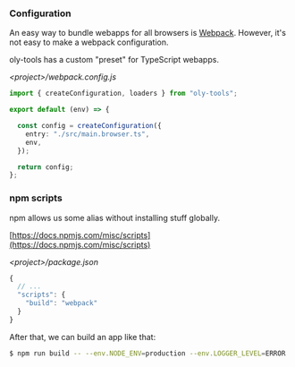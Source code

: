 ### Configuration

An easy way to bundle webapps for all browsers is [Webpack](https://webpack.js.org).
However, it's not easy to make a webpack configuration.

oly-tools has a custom "preset" for TypeScript webapps.

*&#60;project&#62;/webpack.config.js*
```ts
import { createConfiguration, loaders } from "oly-tools";

export default (env) => {

  const config = createConfiguration({
    entry: "./src/main.browser.ts",
    env,
  });

  return config;
};
```

### npm scripts

npm allows us some alias without installing stuff globally.

[https://docs.npmjs.com/misc/scripts](https://docs.npmjs.com/misc/scripts)

*&#60;project&#62;/package.json*
```ts
{
  // ...
  "scripts": {
    "build": "webpack"
  }
}
```

After that, we can build an app like that:

```bash
$ npm run build -- --env.NODE_ENV=production --env.LOGGER_LEVEL=ERROR
```
